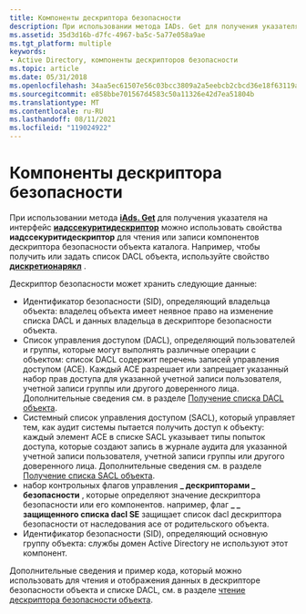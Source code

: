 ```yaml
---
title: Компоненты дескриптора безопасности
description: При использовании метода IADs. Get для получения указателя на интерфейс Иадссекуритидескриптор можно использовать свойства Иадссекуритидескриптор для чтения или записи компонентов дескриптора безопасности объекта каталога.
ms.assetid: 35d3d16b-d7fc-4967-ba5c-5a77e058a9ae
ms.tgt_platform: multiple
keywords:
- Active Directory, компоненты дескрипторов безопасности
ms.topic: article
ms.date: 05/31/2018
ms.openlocfilehash: 34aa5ec61507e56c03bcc3809a2a5eebcb2cbcd36e18f63119aca53448c8a0b1
ms.sourcegitcommit: e858bbe701567d4583c50a11326e42d7ea51804b
ms.translationtype: MT
ms.contentlocale: ru-RU
ms.lasthandoff: 08/11/2021
ms.locfileid: "119024922"
---
```

# <a name="security-descriptor-components"></a>Компоненты дескриптора безопасности

При использовании метода [**iAds. Get**](/windows/desktop/api/iads/nf-iads-iads-get) для получения указателя на интерфейс [**иадссекуритидескриптор**](/windows/desktop/api/iads/nn-iads-iadssecuritydescriptor) можно использовать свойства **иадссекуритидескриптор** для чтения или записи компонентов дескриптора безопасности объекта каталога. Например, чтобы получить или задать список DACL объекта, используйте свойство [**дискретионарякл**](/windows/desktop/ADSI/iadssecuritydescriptor-property-methods) .

Дескриптор безопасности может хранить следующие данные:

-   Идентификатор безопасности (SID), определяющий владельца объекта: владелец объекта имеет неявное право на изменение списка DACL и данных владельца в дескрипторе безопасности объекта.
-   Список управления доступом (DACL), определяющий пользователей и группы, которые могут выполнять различные операции с объектом: список DACL содержит перечень записей управления доступом (ACE). Каждый ACE разрешает или запрещает указанный набор прав доступа для указанной учетной записи пользователя, учетной записи группы или другого доверенного лица. Дополнительные сведения см. в разделе [Получение списка DACL объекта](retrieving-an-objectampaposs-dacl.md).
-   Системный список управления доступом (SACL), который управляет тем, как аудит системы пытается получить доступ к объекту: каждый элемент ACE в списке SACL указывает типы попыток доступа, которые создают запись в журнале аудита для указанной учетной записи пользователя, учетной записи группы или другого доверенного лица. Дополнительные сведения см. в разделе [Получение списка SACL объекта](retrieving-an-objectampaposs-sacl.md).
-   набор контрольных флагов управления **\_ дескрипторами \_ безопасности** , которые определяют значение дескриптора безопасности или его компонентов. например, флаг **\_ \_ защищенного списка dacl SE** защищает список dacl дескриптора безопасности от наследования ace от родительского объекта.
-   Идентификатор безопасности (SID), определяющий основную группу объекта: службы домен Active Directory не используют этот компонент.

Дополнительные сведения и пример кода, который можно использовать для чтения и отображения данных в дескрипторе безопасности объекта и списке DACL, см. в разделе [чтение дескриптора безопасности объекта](reading-an-objectampaposs-security-descriptor.md).

 

 
